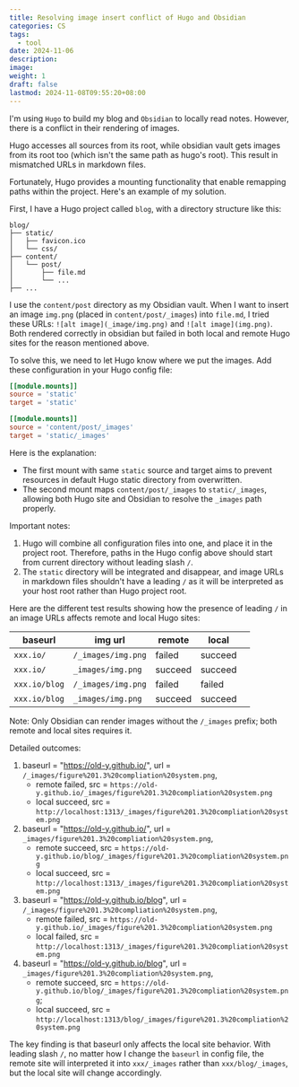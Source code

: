 ```yaml
---
title: Resolving image insert conflict of Hugo and Obsidian
categories: CS
tags:
  - tool
date: 2024-11-06
description: 
image: 
weight: 1
draft: false
lastmod: 2024-11-08T09:55:20+08:00
---
```

I'm using `Hugo` to build my blog and `Obsidian` to locally read notes. However, there is a conflict in their rendering of images.

Hugo accesses all sources from its root, while obsidian vault gets images from its root too (which isn't the same path as hugo's root). This result in mismatched URLs in markdown files.

Fortunately, Hugo provides a mounting functionality that enable remapping paths within the project. Here's an example of my solution.

First, I have a Hugo project called `blog`, with a directory structure like this:

```
blog/
├── static/           
│   ├── favicon.ico
│   └── css/
├── content/
│   └── post/
│       ├── file.md
│       └── ...
├── ...
```

I use the `content/post` directory as my Obsidian vault. When I want to insert an image `img.png` (placed in `content/post/_images`) into `file.md`, I tried these URLs: 
`![alt image](_image/img.png)` and `![alt image](img.png)`. Both rendered correctly in obsidian but failed in both local and remote Hugo sites for the reason mentioned above.

To solve this, we need to let Hugo know where we put the images. Add these configuration in your Hugo config file:
```toml
[[module.mounts]]
source = 'static'
target = 'static'

[[module.mounts]]
source = 'content/post/_images'
target = 'static/_images'
```

Here is the explanation:
- The first mount with same `static` source and target aims to prevent resources in default Hugo static directory from overwritten.
- The second mount maps `content/post/_images` to `static/_images`, allowing both Hugo site and Obsidian to resolve the `_images` path properly.

Important notes:
1. Hugo will combine all configuration files into one, and place it in the project root. Therefore, paths in the Hugo config above should start from current directory without leading slash `/`. 
2. The `static` directory will be integrated and disappear, and image URLs in markdown files shouldn't have a leading `/` as it will be interpreted as your host root rather than Hugo project root.

Here are the different test results showing how the presence of  leading `/` in an image URLs affects remote and local Hugo sites:

| baseurl       | img url            | remote  | local   |     |
| ------------- | ------------------ | ------- | ------- | --- |
| `xxx.io/`     | `/_images/img.png` | failed  | succeed |     |
| `xxx.io/`     | `_images/img.png`  | succeed | succeed |     |
| `xxx.io/blog` | `/_images/img.png` | failed  | failed  |     |
| `xxx.io/blog` | `_images/img.png`  | succeed | succeed |     |

Note: Only Obsidian can render images without the `/_images` prefix; both remote and local sites requires it.

Detailed outcomes:

1. baseurl = "https://old-y.github.io/", url = `/_images/figure%201.3%20compliation%20system.png`, 
	- remote failed, src = `https://old-y.github.io/_images/figure%201.3%20compliation%20system.png`
	- local succeed, src = `http://localhost:1313/_images/figure%201.3%20compliation%20system.png`
2. baseurl = "https://old-y.github.io/", url = `_images/figure%201.3%20compliation%20system.png`, 
	- remote succeed, src = `https://old-y.github.io/blog/_images/figure%201.3%20compliation%20system.png`
	- local succeed, src = `http://localhost:1313/_images/figure%201.3%20compliation%20system.png`
3. baseurl = "https://old-y.github.io/blog", url = `/_images/figure%201.3%20compliation%20system.png`, 
	- remote failed, src = `https://old-y.github.io/_images/figure%201.3%20compliation%20system.png`
	- local failed, src = `http://localhost:1313/_images/figure%201.3%20compliation%20system.png`
4. baseurl = "https://old-y.github.io/blog", url = `_images/figure%201.3%20compliation%20system.png`, 
	- remote succeed, src = `https://old-y.github.io/blog/_images/figure%201.3%20compliation%20system.png`; 
	- local succeed, src = `http://localhost:1313/blog/_images/figure%201.3%20compliation%20system.png`

The key finding is that baseurl only affects the local site behavior. With leading slash `/`, no matter how I change the `baseurl` in config file, the remote site will interpreted it into `xxx/_images` rather than `xxx/blog/_images`, but the local site will change accordingly.
